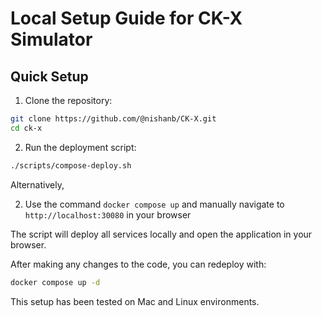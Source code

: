 # Local Setup Guide for CK-X Simulator

## Quick Setup

1. Clone the repository:
```bash
git clone https://github.com/@nishanb/CK-X.git
cd ck-x
```

2. Run the deployment script:
```bash
./scripts/compose-deploy.sh
```

Alternatively,

2. Use the command `docker compose up` and manually navigate to `http://localhost:30080` in your browser

The script will deploy all services locally and open the application in your browser.

After making any changes to the code, you can redeploy with:
```bash
docker compose up -d
```

This setup has been tested on Mac and Linux environments. 